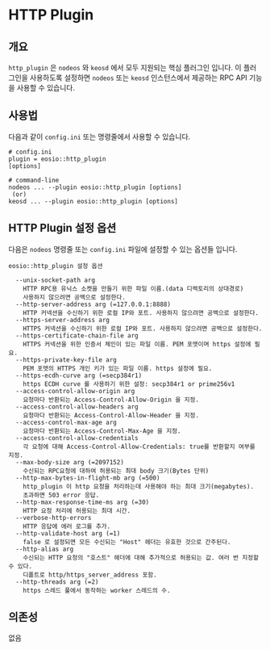 # HTTP Plugin

## 개요

`http_plugin` 은 `nodeos` 와 `keosd` 에서 모두 지원되는 핵심 플러그인 입니다. 이 플러그인을 사용하도록 설정하면 `nodeos` 또는 `keosd` 인스턴스에서 제공하는 RPC API 기능을 사용할 수 있습니다.

## 사용법

다음과 같이 `config.ini`  또는 명령줄에서 사용할 수 있습니다.&#x20;

```
# config.ini
plugin = eosio::http_plugin
[options]

# command-line
nodeos ... --plugin eosio::http_plugin [options]
 (or)
keosd ... --plugin eosio::http_plugin [options]
```

## HTTP Plugin 설정 옵션

다음은 `nodeos` 명령줄 또는 `config.ini` 파일에 설정할 수 있는 옵션들 입니다.

```
eosio::http_plugin 설정 옵션

  --unix-socket-path arg
    HTTP RPC용 유닉스 소켓을 만들기 위한 파일 이름.(data 디렉토리의 상대경로)
    사용하지 않으려면 공백으로 설정한다.
  --http-server-address arg (=127.0.0.1:8888) 
    HTTP 커넥션을 수신하기 위한 로컬 IP와 포트. 사용하지 않으려면 공백으로 설정한다.
  --https-server-address arg
    HTTPS 커넥션을 수신하기 위한 로컬 IP와 포트. 사용하지 않으려면 공백으로 설정한다.
  --https-certificate-chain-file arg
    HTTPS 커넥션을 위한 인증서 체인이 있는 파일 이름. PEM 포맷이며 https 설정에 필요.
  --https-private-key-file arg
    PEM 포맷의 HTTPS 개인 키가 있는 파일 이름. https 설정에 필요.
  --https-ecdh-curve arg (=secp384r1)
    https ECDH curve 를 사용하기 위한 설정: secp384r1 or prime256v1
  --access-control-allow-origin arg
    요청마다 반환되는 Access-Control-Allow-Origin 을 지정.
  --access-control-allow-headers arg
    요청마다 반환되는 Access-Control-Allow-Header 을 지정.
  --access-control-max-age arg
    요청마다 반환되는 Access-Control-Max-Age 을 지정.
  --access-control-allow-credentials
    각 요청에 대해 Access-Control-Allow-Credentials: true를 반환할지 여부를 지정.
  --max-body-size arg (=2097152)
    수신되는 RPC요청에 대하여 허용되는 최대 body 크기(Bytes 단위)
  --http-max-bytes-in-flight-mb arg (=500)
    http_plugin 이 http 요청을 처리하는데 사용해야 하는 최대 크기(megabytes).
    초과하면 503 error 응답.
  --http-max-response-time-ms arg (=30)
    HTTP 요청 처리에 허용되는 최대 시간.
  --verbose-http-errors
    HTTP 응답에 에러 로그를 추가.
  --http-validate-host arg (=1)
    false 로 설정되면 모든 수신되는 "Host" 헤더는 유효한 것으로 간주된다.
  --http-alias arg
    수신되는 HTTP 요청의 "호스트" 헤더에 대해 추가적으로 허용되는 값. 여러 번 지정할 수 있다. 
    디폴트로 http/https_server_address 포함.
  --http-threads arg (=2)
    https 스레드 풀에서 동작하는 worker 스레드의 수.
```

## 의존성

없음
